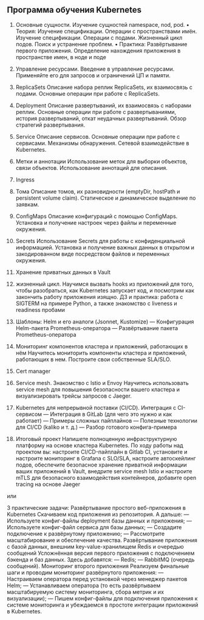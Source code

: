## Программа обучения Kubernetes

1.	Основные сущности. Изучение сущностей namespace, nod, pod. 
•	Теория:
Изучение спецификации. Операции с пространствами имён.
Изучение спецификации. Операции с подами. Жизненный цикл подов. Поиск и устранение проблем.
•	Практика:
Развёртывание первого приложения. Определение нахождения приложения в пространстве имен, в ноде и поде
2.	Управление ресурсами. 
Введение в управление ресурсами. Применяйте его для запросов и ограничений ЦП и памяти.
3.	ReplicaSets
Описание набора реплик ReplicaSets, их взаимосвязь с подами. Основные операции при работе с ReplicaSets.
4.	Deployment
Описание развертываний, их взаимосвязь с наборами реплик. Основные операции при работе с развертываниями, история развертываний, откат неудачных развертываний. Обзор стратегий развертывания.
5.	Service
Описание сервисов. Основные операции при работе с сервисами. Механизмы обнаружения. Сетевой взаимодействие в Kubernetes.
6.	Метки и аннотации
Использование меток для выборки объектов, связи объектов. Использование аннотаций для описания.
7.	Ingress
8.	Тома
Описание томов, их разновидности (emptyDir, hostPath и persistent volume claim). Статическое и динамическое выделение по заявкам.
9.	ConfigMaps
Описание конфигураций с помощью ConfigMaps. Установка и получение настроек через файлы и переменные окружения.

10.	Secrets
Использование Secrets для работы с конфиденциальной информацией. Установка и получение важных данных в открытом и закодированном виде посредством файлов и переменных окружения.
11.	Хранение приватных данных в Vault 

12.	жизненный цикл. 
Научимся вызвать hooks из приложений для того, чтобы разобраться, как Kubernetes запускает код, и посмотрим как закончить работу приложения изящно.
ДЗ и практика: работа с SIGTERM на примере Python, а также знакомство c liveness и readiness пробами

13.	Шаблоны: Helm и его аналоги (Jsonnet, Kustomize)
— Конфигурация Helm-пакета Prometheus-оператора
— Развёртывание пакета Prometheus-оператора
14.	Мониторинг компонентов кластера и приложений, работающих в нём
Научитесь мониторить компоненты кластера и приложений, работающих в нем. Построите свои собственные SLA/SLO.
15.	Cert manager
16.	Service mesh. Знакомство с Istio и Envoy
Научитесь использовать service mesh для повышения безопасности вашего кластера и визуализировать трейсы запросов с Jaeger.
17.	Kubernetes для непрерывной поставки (CI/CD). Интеграция с CI-сервисом
— Интеграция в GitLab (для чего это нужно и как работает)
— Примеры сложных пайплайнов
— Полезные технологии для CI/CD (kaliko и т. д.)
— Разбор готового конфига-примера
18.	Итоговый проект
Напишете полноценную инфраструктурную платформу на основе кластера Kubernetes. По ходу работы над проектом вы: настроите CI/CD-пайплайн в Gitlab CI, установите и настроите мониторинг в Grafana с SLO/SLA, настроите автоскейлинг подов, обеспечите безопасное хранение приватной информации ваших приложений в Vault, внедрите service mesh Istio и настроите mTLS для безопасного взаимодействия контейнеров, добавите open tracing на основе Jaeger

или

3 практические задачи:
Развёртывание простого веб-приложения в Kubernetes
Скачиваем код приложения из репозитория. А дальше:
— Используете конфиг-файлы deployment базы данных и приложения;
— Используете конфиг-файл сервиса для базы данных;
— Создадите подключение к развёрнутому приложению;
— Рассмотрите масштабирование и обеспечение качества.
Развёртывание приложения с базой данных, внешним key-value-хранилищем Redis и очередью сообщений
Усложнённая версия первого приложения с подключением бэкенда и баз данных. Здесь добавятся:
— Redis;
— RabbitMQ (очередь сообщений).
Мониторинг второго приложения
Реализуем финальные шаги и проводим мониторинг развёрнутого приложения:
— Настраиваем оператора перед установкой через менеджер пакетов Helm;
— Устанавливаем оператора (то есть развёртываем масштабируемую систему мониторинга, сбора метрик и их визуализации);
— Пишем конфиг-файлы для подключения приложения к системе мониторинга и убеждаемся в простоте интеграции приложений в Kubernetes.
